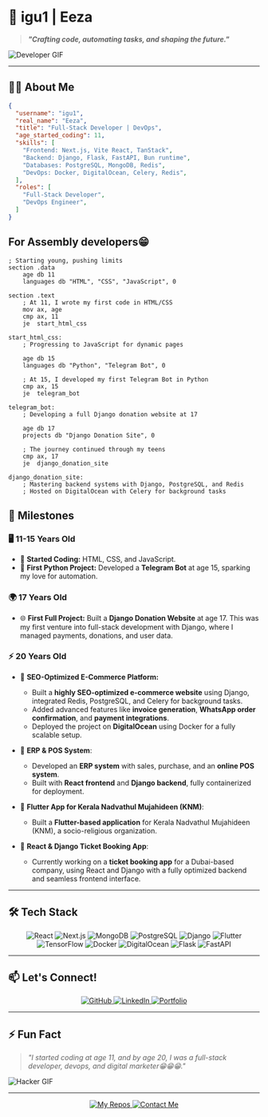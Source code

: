 # 👾 igu1 | Eeza

> **_"Crafting code, automating tasks, and shaping the future."_**

![Developer GIF](https://media.giphy.com/media/Ws6T5PN7wHv3cY8xy8/giphy.gif)

---

## 🧑‍💻 About Me

```json
{
  "username": "igu1",
  "real_name": "Eeza",
  "title": "Full-Stack Developer | DevOps",
  "age_started_coding": 11,
  "skills": [
    "Frontend: Next.js, Vite React, TanStack",
    "Backend: Django, Flask, FastAPI, Bun runtime",
    "Databases: PostgreSQL, MongoDB, Redis",
    "DevOps: Docker, DigitalOcean, Celery, Redis",
  ],
  "roles": [
    "Full-Stack Developer",
    "DevOps Engineer",
  ]
}
```
## For Assembly developers😁
```assembly
; Starting young, pushing limits
section .data
    age db 11
    languages db "HTML", "CSS", "JavaScript", 0

section .text
    ; At 11, I wrote my first code in HTML/CSS
    mov ax, age
    cmp ax, 11
    je  start_html_css

start_html_css:
    ; Progressing to JavaScript for dynamic pages

    age db 15
    languages db "Python", "Telegram Bot", 0

    ; At 15, I developed my first Telegram Bot in Python
    cmp ax, 15
    je  telegram_bot

telegram_bot:
    ; Developing a full Django donation website at 17

    age db 17
    projects db "Django Donation Site", 0

    ; The journey continued through my teens
    cmp ax, 17
    je  django_donation_site

django_donation_site:
    ; Mastering backend systems with Django, PostgreSQL, and Redis
    ; Hosted on DigitalOcean with Celery for background tasks
```

## 📜 Milestones

### 🖥️ 11-15 Years Old
- 🚀 **Started Coding:** HTML, CSS, and JavaScript.
- 🐍 **First Python Project:** Developed a **Telegram Bot** at age 15, sparking my love for automation.

### 🌍 17 Years Old
- 🌐 **First Full Project:** Built a **Django Donation Website** at age 17. This was my first venture into full-stack development with Django, where I managed payments, donations, and user data.

### ⚡ 20 Years Old
- 🛒 **SEO-Optimized E-Commerce Platform:**
  - Built a **highly SEO-optimized e-commerce website** using Django, integrated Redis, PostgreSQL, and Celery for background tasks.
  - Added advanced features like **invoice generation**, **WhatsApp order confirmation**, and **payment integrations**.
  - Deployed the project on **DigitalOcean** using Docker for a fully scalable setup.

- 🔧 **ERP & POS System**:
  - Developed an **ERP system** with sales, purchase, and an **online POS system**.
  - Built with **React frontend** and **Django backend**, fully containerized for deployment.

- 📱 **Flutter App for Kerala Nadvathul Mujahideen (KNM)**:
  - Built a **Flutter-based application** for Kerala Nadvathul Mujahideen (KNM), a socio-religious organization.

- 🎫 **React & Django Ticket Booking App**:
  - Currently working on a **ticket booking app** for a Dubai-based company, using React and Django with a fully optimized backend and seamless frontend interface.

---

## 🛠️ Tech Stack

<div align="center">
  <img src="https://img.shields.io/badge/React-%2320232a.svg?style=for-the-badge&logo=react&logoColor=%2361DAFB" alt="React" />
  <img src="https://img.shields.io/badge/Next.js-%23000000.svg?style=for-the-badge&logo=nextdotjs&logoColor=white" alt="Next.js" />
  <img src="https://img.shields.io/badge/MongoDB-%2347A248.svg?style=for-the-badge&logo=mongodb&logoColor=white" alt="MongoDB" />
  <img src="https://img.shields.io/badge/PostgreSQL-%23336791.svg?style=for-the-badge&logo=postgresql&logoColor=white" alt="PostgreSQL" />
  <img src="https://img.shields.io/badge/Django-%23092E20.svg?style=for-the-badge&logo=django&logoColor=white" alt="Django" />
  <img src="https://img.shields.io/badge/Flutter-%2302569B.svg?style=for-the-badge&logo=flutter&logoColor=white" alt="Flutter" />
  <img src="https://img.shields.io/badge/TensorFlow-%23FF6F00.svg?style=for-the-badge&logo=tensorflow&logoColor=white" alt="TensorFlow" />
  <img src="https://img.shields.io/badge/Docker-%230db7ed.svg?style=for-the-badge&logo=docker&logoColor=white" alt="Docker" />
  <img src="https://img.shields.io/badge/DigitalOcean-%230167ff.svg?style=for-the-badge&logo=digitalocean&logoColor=white" alt="DigitalOcean" />
  <img src="https://img.shields.io/badge/Flask-%23000000.svg?style=for-the-badge&logo=flask&logoColor=white" alt="Flask" />
  <img src="https://img.shields.io/badge/FastAPI-%23009688.svg?style=for-the-badge&logo=fastapi&logoColor=white" alt="FastAPI" />
</div>

---

## 📫 Let's Connect!

<div align="center">
  <a href="https://github.com/igu1">
    <img src="https://img.shields.io/badge/GitHub-%23121011.svg?style=for-the-badge&logo=github&logoColor=white" alt="GitHub" />
  </a>
  <a href="https://www.linkedin.com/in/eesa-zakariyya-8a8a192a0/">
    <img src="https://img.shields.io/badge/LinkedIn-%230077B5.svg?style=for-the-badge&logo=linkedin&logoColor=white" alt="LinkedIn" />
  </a>
  <a href="https://yourportfolio.com">
    <img src="https://img.shields.io/badge/Portfolio-%23000000.svg?style=for-the-badge&logo=firefox&logoColor=white" alt="Portfolio" />
  </a>
</div>

---

## ⚡ Fun Fact

> _"I started coding at age 11, and by age 20, I was a full-stack developer, devops, and digital marketer😁😁😁."_  

![Hacker GIF](https://media.giphy.com/media/xUA7aZeLE2e0P7Znz2/giphy.gif)

---

<div align="center">
  <a href="https://github.com/igu1?tab=repositories">
    <img src="https://img.shields.io/badge/-My%20Repositories-%23121011.svg?style=for-the-badge&logo=github&logoColor=white" alt="My Repos" />
  </a>
  <a href="mailto:your-email@example.com">
    <img src="https://img.shields.io/badge/-Contact%20Me-%23D14836.svg?style=for-the-badge&logo=gmail&logoColor=white" alt="Contact Me" />
  </a>
</div>
